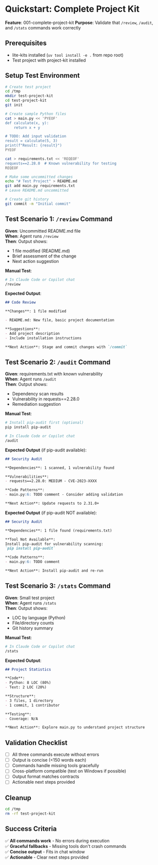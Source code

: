 # Quickstart: Complete Project Kit

**Feature**: 001-complete-project-kit
**Purpose**: Validate that `/review`, `/audit`, and `/stats` commands work correctly

## Prerequisites
- lite-kits installed (`uv tool install -e .` from repo root)
- Test project with project-kit installed

## Setup Test Environment

```bash
# Create test project
cd /tmp
mkdir test-project-kit
cd test-project-kit
git init

# Create sample Python files
cat > main.py << 'PYEOF'
def calculate(x, y):
    return x + y

# TODO: Add input validation
result = calculate(5, 3)
print(f"Result: {result}")
PYEOF

cat > requirements.txt << 'REQEOF'
requests==2.28.0  # Known vulnerability for testing
REQEOF

# Make some uncommitted changes
echo "# Test Project" > README.md
git add main.py requirements.txt
# Leave README.md uncommitted

# Create git history
git commit -m "Initial commit"
```

## Test Scenario 1: `/review` Command

**Given**: Uncommitted README.md file  
**When**: Agent runs `/review`  
**Then**: Output shows:
- 1 file modified (README.md)
- Brief assessment of the change
- Next action suggestion

**Manual Test**:
```bash
# In Claude Code or Copilot chat
/review
```

**Expected Output**:
```markdown
## Code Review

**Changes**: 1 file modified

- README.md: New file, basic project documentation

**Suggestions**:
- Add project description
- Include installation instructions

**Next Action**: Stage and commit changes with `/commit`
```

## Test Scenario 2: `/audit` Command

**Given**: requirements.txt with known vulnerability  
**When**: Agent runs `/audit`  
**Then**: Output shows:
- Dependency scan results
- Vulnerability in requests==2.28.0
- Remediation suggestion

**Manual Test**:
```bash
# Install pip-audit first (optional)
pip install pip-audit

# In Claude Code or Copilot chat
/audit
```

**Expected Output** (if pip-audit available):
```markdown
## Security Audit

**Dependencies**: 1 scanned, 1 vulnerability found

**Vulnerabilities**:
- requests==2.28.0: MEDIUM - CVE-2023-XXXX

**Code Patterns**:
- main.py:6: TODO comment - Consider adding validation

**Next Action**: Update requests to 2.31.0+
```

**Expected Output** (if pip-audit NOT available):
```markdown
## Security Audit

**Dependencies**: 1 file found (requirements.txt)

**Tool Not Available**:
Install pip-audit for vulnerability scanning:
`pip install pip-audit`

**Code Patterns**:
- main.py:6: TODO comment

**Next Action**: Install pip-audit and re-run
```

## Test Scenario 3: `/stats` Command

**Given**: Small test project  
**When**: Agent runs `/stats`  
**Then**: Output shows:
- LOC by language (Python)
- File/directory counts
- Git history summary

**Manual Test**:
```bash
# In Claude Code or Copilot chat
/stats
```

**Expected Output**:
```markdown
## Project Statistics

**Code**:
- Python: 8 LOC (80%)
- Text: 2 LOC (20%)

**Structure**:
- 3 files, 1 directory
- 1 commit, 1 contributor

**Testing**:
- Coverage: N/A

**Next Action**: Explore main.py to understand project structure
```

## Validation Checklist

- [ ] All three commands execute without errors
- [ ] Output is concise (<150 words each)
- [ ] Commands handle missing tools gracefully
- [ ] Cross-platform compatible (test on Windows if possible)
- [ ] Output format matches contracts
- [ ] Actionable next steps provided

## Cleanup

```bash
cd /tmp
rm -rf test-project-kit
```

## Success Criteria

✅ **All commands work** - No errors during execution  
✅ **Graceful fallbacks** - Missing tools don't crash commands  
✅ **Concise output** - Fits in chat window  
✅ **Actionable** - Clear next steps provided
